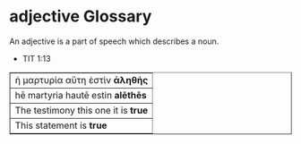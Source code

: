 # adjective Glossary
An adjective is a part of speech which describes a noun.

* TIT 1:13
<table border="1" class="docutils">
<colgroup>
<col width="100%" />
</colgroup>
<tbody valign="top">
<tr class="row-odd" align="right"><td>ἡ μαρτυρία αὕτη ἐστὶν <b>ἀληθής</b></td>
</tr>
<tr class="row-even"><td>hē martyria hautē estin <b>alēthēs</b></td>
</tr>
<tr class="row-odd"><td>The testimony this one it is <b>true</b></td>
</tr>
<tr class="row-even"><td>This statement is <b>true</b></td>
</tr>
</tbody>
</table>



